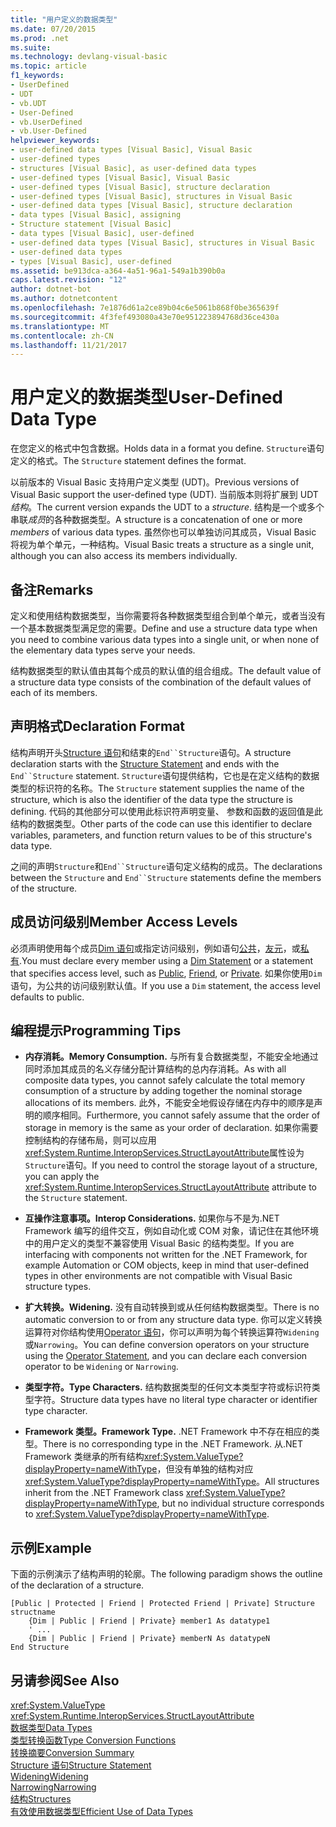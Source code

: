 ```yaml
---
title: "用户定义的数据类型"
ms.date: 07/20/2015
ms.prod: .net
ms.suite: 
ms.technology: devlang-visual-basic
ms.topic: article
f1_keywords:
- UserDefined
- UDT
- vb.UDT
- User-Defined
- vb.UserDefined
- vb.User-Defined
helpviewer_keywords:
- user-defined data types [Visual Basic], Visual Basic
- user-defined types
- structures [Visual Basic], as user-defined data types
- user-defined types [Visual Basic], Visual Basic
- user-defined types [Visual Basic], structure declaration
- user-defined types [Visual Basic], structures in Visual Basic
- user-defined data types [Visual Basic], structure declaration
- data types [Visual Basic], assigning
- Structure statement [Visual Basic]
- data types [Visual Basic], user-defined
- user-defined data types [Visual Basic], structures in Visual Basic
- user-defined data types
- types [Visual Basic], user-defined
ms.assetid: be913dca-a364-4a51-96a1-549a1b390b0a
caps.latest.revision: "12"
author: dotnet-bot
ms.author: dotnetcontent
ms.openlocfilehash: 7e1876d61a2ce89b04c6e5061b868f0be365639f
ms.sourcegitcommit: 4f3fef493080a43e70e951223894768d36ce430a
ms.translationtype: MT
ms.contentlocale: zh-CN
ms.lasthandoff: 11/21/2017
---
```

# <a name="user-defined-data-type"></a><span data-ttu-id="5cdd9-102">用户定义的数据类型</span><span class="sxs-lookup"><span data-stu-id="5cdd9-102">User-Defined Data Type</span></span>
<span data-ttu-id="5cdd9-103">在您定义的格式中包含数据。</span><span class="sxs-lookup"><span data-stu-id="5cdd9-103">Holds data in a format you define.</span></span> <span data-ttu-id="5cdd9-104">`Structure`语句定义的格式。</span><span class="sxs-lookup"><span data-stu-id="5cdd9-104">The `Structure` statement defines the format.</span></span>  
  
 <span data-ttu-id="5cdd9-105">以前版本的 Visual Basic 支持用户定义类型 (UDT)。</span><span class="sxs-lookup"><span data-stu-id="5cdd9-105">Previous versions of Visual Basic support the user-defined type (UDT).</span></span> <span data-ttu-id="5cdd9-106">当前版本则将扩展到 UDT*结构*。</span><span class="sxs-lookup"><span data-stu-id="5cdd9-106">The current version expands the UDT to a *structure*.</span></span> <span data-ttu-id="5cdd9-107">结构是一个或多个串联*成员*的各种数据类型。</span><span class="sxs-lookup"><span data-stu-id="5cdd9-107">A structure is a concatenation of one or more *members* of various data types.</span></span> <span data-ttu-id="5cdd9-108">虽然你也可以单独访问其成员，Visual Basic 将视为单个单元，一种结构。</span><span class="sxs-lookup"><span data-stu-id="5cdd9-108">Visual Basic treats a structure as a single unit, although you can also access its members individually.</span></span>  
  
## <a name="remarks"></a><span data-ttu-id="5cdd9-109">备注</span><span class="sxs-lookup"><span data-stu-id="5cdd9-109">Remarks</span></span>  
 <span data-ttu-id="5cdd9-110">定义和使用结构数据类型，当你需要将各种数据类型组合到单个单元，或者当没有一个基本数据类型满足您的需要。</span><span class="sxs-lookup"><span data-stu-id="5cdd9-110">Define and use a structure data type when you need to combine various data types into a single unit, or when none of the elementary data types serve your needs.</span></span>  
  
 <span data-ttu-id="5cdd9-111">结构数据类型的默认值由其每个成员的默认值的组合组成。</span><span class="sxs-lookup"><span data-stu-id="5cdd9-111">The default value of a structure data type consists of the combination of the default values of each of its members.</span></span>  
  
## <a name="declaration-format"></a><span data-ttu-id="5cdd9-112">声明格式</span><span class="sxs-lookup"><span data-stu-id="5cdd9-112">Declaration Format</span></span>  
 <span data-ttu-id="5cdd9-113">结构声明开头[Structure 语句](../../../visual-basic/language-reference/statements/structure-statement.md)和结束的`End``Structure`语句。</span><span class="sxs-lookup"><span data-stu-id="5cdd9-113">A structure declaration starts with the [Structure Statement](../../../visual-basic/language-reference/statements/structure-statement.md) and ends with the `End``Structure` statement.</span></span> <span data-ttu-id="5cdd9-114">`Structure`语句提供结构，它也是在定义结构的数据类型的标识符的名称。</span><span class="sxs-lookup"><span data-stu-id="5cdd9-114">The `Structure` statement supplies the name of the structure, which is also the identifier of the data type the structure is defining.</span></span> <span data-ttu-id="5cdd9-115">代码的其他部分可以使用此标识符声明变量、 参数和函数的返回值是此结构的数据类型。</span><span class="sxs-lookup"><span data-stu-id="5cdd9-115">Other parts of the code can use this identifier to declare variables, parameters, and function return values to be of this structure's data type.</span></span>  
  
 <span data-ttu-id="5cdd9-116">之间的声明`Structure`和`End``Structure`语句定义结构的成员。</span><span class="sxs-lookup"><span data-stu-id="5cdd9-116">The declarations between the `Structure` and `End``Structure` statements define the members of the structure.</span></span>  
  
## <a name="member-access-levels"></a><span data-ttu-id="5cdd9-117">成员访问级别</span><span class="sxs-lookup"><span data-stu-id="5cdd9-117">Member Access Levels</span></span>  
 <span data-ttu-id="5cdd9-118">必须声明使用每个成员[Dim 语句](../../../visual-basic/language-reference/statements/dim-statement.md)或指定访问级别，例如语句[公共](../../../visual-basic/language-reference/modifiers/public.md)，[友元](../../../visual-basic/language-reference/modifiers/friend.md)，或[私有](../../../visual-basic/language-reference/modifiers/private.md).</span><span class="sxs-lookup"><span data-stu-id="5cdd9-118">You must declare every member using a [Dim Statement](../../../visual-basic/language-reference/statements/dim-statement.md) or a statement that specifies access level, such as [Public](../../../visual-basic/language-reference/modifiers/public.md), [Friend](../../../visual-basic/language-reference/modifiers/friend.md), or [Private](../../../visual-basic/language-reference/modifiers/private.md).</span></span> <span data-ttu-id="5cdd9-119">如果你使用`Dim`语句，为公共的访问级别默认值。</span><span class="sxs-lookup"><span data-stu-id="5cdd9-119">If you use a `Dim` statement, the access level defaults to public.</span></span>  
  
## <a name="programming-tips"></a><span data-ttu-id="5cdd9-120">编程提示</span><span class="sxs-lookup"><span data-stu-id="5cdd9-120">Programming Tips</span></span>  
  
-   <span data-ttu-id="5cdd9-121">**内存消耗。**</span><span class="sxs-lookup"><span data-stu-id="5cdd9-121">**Memory Consumption.**</span></span> <span data-ttu-id="5cdd9-122">与所有复合数据类型，不能安全地通过同时添加其成员的名义存储分配计算结构的总内存消耗。</span><span class="sxs-lookup"><span data-stu-id="5cdd9-122">As with all composite data types, you cannot safely calculate the total memory consumption of a structure by adding together the nominal storage allocations of its members.</span></span> <span data-ttu-id="5cdd9-123">此外，不能安全地假设存储在内存中的顺序是声明的顺序相同。</span><span class="sxs-lookup"><span data-stu-id="5cdd9-123">Furthermore, you cannot safely assume that the order of storage in memory is the same as your order of declaration.</span></span> <span data-ttu-id="5cdd9-124">如果你需要控制结构的存储布局，则可以应用<xref:System.Runtime.InteropServices.StructLayoutAttribute>属性设为`Structure`语句。</span><span class="sxs-lookup"><span data-stu-id="5cdd9-124">If you need to control the storage layout of a structure, you can apply the <xref:System.Runtime.InteropServices.StructLayoutAttribute> attribute to the `Structure` statement.</span></span>  
  
-   <span data-ttu-id="5cdd9-125">**互操作注意事项。**</span><span class="sxs-lookup"><span data-stu-id="5cdd9-125">**Interop Considerations.**</span></span> <span data-ttu-id="5cdd9-126">如果你与不是为.NET Framework 编写的组件交互，例如自动化或 COM 对象，请记住在其他环境中的用户定义的类型不兼容使用 Visual Basic 的结构类型。</span><span class="sxs-lookup"><span data-stu-id="5cdd9-126">If you are interfacing with components not written for the .NET Framework, for example Automation or COM objects, keep in mind that user-defined types in other environments are not compatible with Visual Basic structure types.</span></span>  
  
-   <span data-ttu-id="5cdd9-127">**扩大转换。**</span><span class="sxs-lookup"><span data-stu-id="5cdd9-127">**Widening.**</span></span> <span data-ttu-id="5cdd9-128">没有自动转换到或从任何结构数据类型。</span><span class="sxs-lookup"><span data-stu-id="5cdd9-128">There is no automatic conversion to or from any structure data type.</span></span> <span data-ttu-id="5cdd9-129">你可以定义转换运算符对你结构使用[Operator 语句](../../../visual-basic/language-reference/statements/operator-statement.md)，你可以声明为每个转换运算符`Widening`或`Narrowing`。</span><span class="sxs-lookup"><span data-stu-id="5cdd9-129">You can define conversion operators on your structure using the [Operator Statement](../../../visual-basic/language-reference/statements/operator-statement.md), and you can declare each conversion operator to be `Widening` or `Narrowing`.</span></span>  
  
-   <span data-ttu-id="5cdd9-130">**类型字符。**</span><span class="sxs-lookup"><span data-stu-id="5cdd9-130">**Type Characters.**</span></span> <span data-ttu-id="5cdd9-131">结构数据类型的任何文本类型字符或标识符类型字符。</span><span class="sxs-lookup"><span data-stu-id="5cdd9-131">Structure data types have no literal type character or identifier type character.</span></span>  
  
-   <span data-ttu-id="5cdd9-132">**Framework 类型。**</span><span class="sxs-lookup"><span data-stu-id="5cdd9-132">**Framework Type.**</span></span> <span data-ttu-id="5cdd9-133">.NET Framework 中不存在相应的类型。</span><span class="sxs-lookup"><span data-stu-id="5cdd9-133">There is no corresponding type in the .NET Framework.</span></span> <span data-ttu-id="5cdd9-134">从.NET Framework 类继承的所有结构<xref:System.ValueType?displayProperty=nameWithType>，但没有单独的结构对应<xref:System.ValueType?displayProperty=nameWithType>。</span><span class="sxs-lookup"><span data-stu-id="5cdd9-134">All structures inherit from the .NET Framework class <xref:System.ValueType?displayProperty=nameWithType>, but no individual structure corresponds to <xref:System.ValueType?displayProperty=nameWithType>.</span></span>  
  
## <a name="example"></a><span data-ttu-id="5cdd9-135">示例</span><span class="sxs-lookup"><span data-stu-id="5cdd9-135">Example</span></span>  
 <span data-ttu-id="5cdd9-136">下面的示例演示了结构声明的轮廓。</span><span class="sxs-lookup"><span data-stu-id="5cdd9-136">The following paradigm shows the outline of the declaration of a structure.</span></span>  
  
```  
[Public | Protected | Friend | Protected Friend | Private] Structure structname  
    {Dim | Public | Friend | Private} member1 As datatype1  
    ' ...  
    {Dim | Public | Friend | Private} memberN As datatypeN  
End Structure  
```  
  
## <a name="see-also"></a><span data-ttu-id="5cdd9-137">另请参阅</span><span class="sxs-lookup"><span data-stu-id="5cdd9-137">See Also</span></span>  
 <xref:System.ValueType>  
 <xref:System.Runtime.InteropServices.StructLayoutAttribute>  
 [<span data-ttu-id="5cdd9-138">数据类型</span><span class="sxs-lookup"><span data-stu-id="5cdd9-138">Data Types</span></span>](../../../visual-basic/language-reference/data-types/data-type-summary.md)  
 [<span data-ttu-id="5cdd9-139">类型转换函数</span><span class="sxs-lookup"><span data-stu-id="5cdd9-139">Type Conversion Functions</span></span>](../../../visual-basic/language-reference/functions/type-conversion-functions.md)  
 [<span data-ttu-id="5cdd9-140">转换摘要</span><span class="sxs-lookup"><span data-stu-id="5cdd9-140">Conversion Summary</span></span>](../../../visual-basic/language-reference/keywords/conversion-summary.md)  
 [<span data-ttu-id="5cdd9-141">Structure 语句</span><span class="sxs-lookup"><span data-stu-id="5cdd9-141">Structure Statement</span></span>](../../../visual-basic/language-reference/statements/structure-statement.md)  
 [<span data-ttu-id="5cdd9-142">Widening</span><span class="sxs-lookup"><span data-stu-id="5cdd9-142">Widening</span></span>](../../../visual-basic/language-reference/modifiers/widening.md)  
 [<span data-ttu-id="5cdd9-143">Narrowing</span><span class="sxs-lookup"><span data-stu-id="5cdd9-143">Narrowing</span></span>](../../../visual-basic/language-reference/modifiers/narrowing.md)  
 [<span data-ttu-id="5cdd9-144">结构</span><span class="sxs-lookup"><span data-stu-id="5cdd9-144">Structures</span></span>](../../../visual-basic/programming-guide/language-features/data-types/structures.md)  
 [<span data-ttu-id="5cdd9-145">有效使用数据类型</span><span class="sxs-lookup"><span data-stu-id="5cdd9-145">Efficient Use of Data Types</span></span>](../../../visual-basic/programming-guide/language-features/data-types/efficient-use-of-data-types.md)
